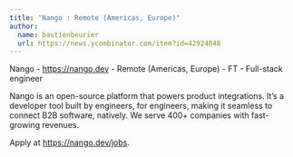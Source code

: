 ```yaml
---
title: "Nango : Remote (Americas, Europe)"
author:
  name: bastienbeurier
  url: https://news.ycombinator.com/item?id=42924048
---
```

Nango - <a href="https:&#x2F;&#x2F;nango.dev">https:&#x2F;&#x2F;nango.dev</a> - Remote (Americas, Europe) - FT - Full-stack engineer

Nango is an open-source platform that powers product integrations. It’s a developer tool built by engineers, for engineers, making it seamless to connect B2B software, natively. We serve 400+ companies with fast-growing revenues.

Apply at <a href="https:&#x2F;&#x2F;nango.dev&#x2F;jobs">https:&#x2F;&#x2F;nango.dev&#x2F;jobs</a>.
<JobApplication />
